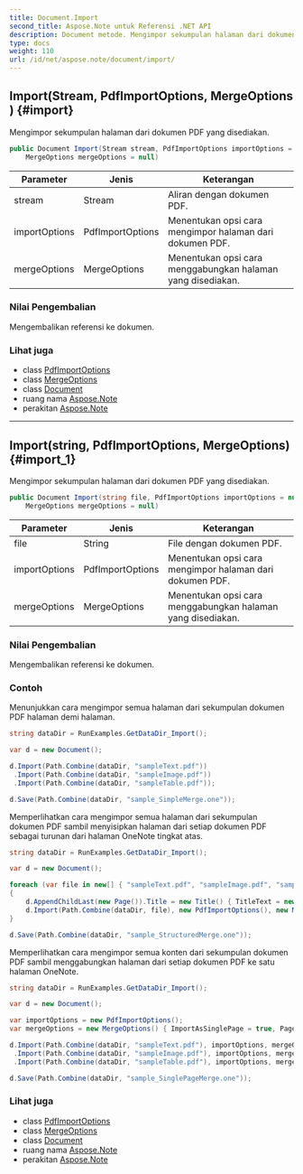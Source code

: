 ```yaml
---
title: Document.Import
second_title: Aspose.Note untuk Referensi .NET API
description: Document metode. Mengimpor sekumpulan halaman dari dokumen PDF yang disediakan.
type: docs
weight: 110
url: /id/net/aspose.note/document/import/
---
```

## Import(Stream, PdfImportOptions, MergeOptions) {#import}

Mengimpor sekumpulan halaman dari dokumen PDF yang disediakan.

```csharp
public Document Import(Stream stream, PdfImportOptions importOptions = null, 
    MergeOptions mergeOptions = null)
```

| Parameter | Jenis | Keterangan |
| --- | --- | --- |
| stream | Stream | Aliran dengan dokumen PDF. |
| importOptions | PdfImportOptions | Menentukan opsi cara mengimpor halaman dari dokumen PDF. |
| mergeOptions | MergeOptions | Menentukan opsi cara menggabungkan halaman yang disediakan. |

### Nilai Pengembalian

Mengembalikan referensi ke dokumen.

### Lihat juga

* class [PdfImportOptions](../../../aspose.note.importing/pdfimportoptions/)
* class [MergeOptions](../../mergeoptions/)
* class [Document](../)
* ruang nama [Aspose.Note](../../document/)
* perakitan [Aspose.Note](../../../)

---

## Import(string, PdfImportOptions, MergeOptions) {#import_1}

Mengimpor sekumpulan halaman dari dokumen PDF yang disediakan.

```csharp
public Document Import(string file, PdfImportOptions importOptions = null, 
    MergeOptions mergeOptions = null)
```

| Parameter | Jenis | Keterangan |
| --- | --- | --- |
| file | String | File dengan dokumen PDF. |
| importOptions | PdfImportOptions | Menentukan opsi cara mengimpor halaman dari dokumen PDF. |
| mergeOptions | MergeOptions | Menentukan opsi cara menggabungkan halaman yang disediakan. |

### Nilai Pengembalian

Mengembalikan referensi ke dokumen.

### Contoh

Menunjukkan cara mengimpor semua halaman dari sekumpulan dokumen PDF halaman demi halaman.

```csharp
string dataDir = RunExamples.GetDataDir_Import();

var d = new Document();

d.Import(Path.Combine(dataDir, "sampleText.pdf"))
 .Import(Path.Combine(dataDir, "sampleImage.pdf"))
 .Import(Path.Combine(dataDir, "sampleTable.pdf"));

d.Save(Path.Combine(dataDir, "sample_SimpleMerge.one"));
```

Memperlihatkan cara mengimpor semua halaman dari sekumpulan dokumen PDF sambil menyisipkan halaman dari setiap dokumen PDF sebagai turunan dari halaman OneNote tingkat atas.

```csharp
string dataDir = RunExamples.GetDataDir_Import();

var d = new Document();

foreach (var file in new[] { "sampleText.pdf", "sampleImage.pdf", "sampleTable.pdf" })
{
    d.AppendChildLast(new Page()).Title = new Title() { TitleText = new RichText() { ParagraphStyle = ParagraphStyle.Default }.Append(file) };
    d.Import(Path.Combine(dataDir, file), new PdfImportOptions(), new MergeOptions() { InsertAt = int.MaxValue, InsertAsChild = true });
}

d.Save(Path.Combine(dataDir, "sample_StructuredMerge.one"));
```

Memperlihatkan cara mengimpor semua konten dari sekumpulan dokumen PDF sambil menggabungkan halaman dari setiap dokumen PDF ke satu halaman OneNote.

```csharp
string dataDir = RunExamples.GetDataDir_Import();

var d = new Document();

var importOptions = new PdfImportOptions();
var mergeOptions = new MergeOptions() { ImportAsSinglePage = true, PageSpacing = 100 };

d.Import(Path.Combine(dataDir, "sampleText.pdf"), importOptions, mergeOptions)
 .Import(Path.Combine(dataDir, "sampleImage.pdf"), importOptions, mergeOptions)
 .Import(Path.Combine(dataDir, "sampleTable.pdf"), importOptions, mergeOptions);

d.Save(Path.Combine(dataDir, "sample_SinglePageMerge.one"));
```

### Lihat juga

* class [PdfImportOptions](../../../aspose.note.importing/pdfimportoptions/)
* class [MergeOptions](../../mergeoptions/)
* class [Document](../)
* ruang nama [Aspose.Note](../../document/)
* perakitan [Aspose.Note](../../../)


